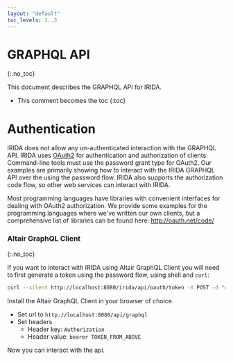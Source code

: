 ```yaml
---
layout: "default"
toc_levels: 1..3
---
```


GRAPHQL API
===========
{:.no_toc}

This document describes the GRAPHQL API for IRIDA.

* This comment becomes the toc
{:toc}

Authentication
==============

IRIDA does not allow any un-authenticated interaction with the GRAPHQL API. IRIDA uses [OAuth2](http://oauth.net/2/) for authentication and authorization of clients. Command-line tools must use the password grant type for OAuth2. Our examples are primarily showing how to interact with the IRIDA GRAPHQL API over the using the password flow. IRIDA also supports the authorization code flow, so other web services can interact with IRIDA.

Most programming languages have libraries with convenient interfaces for dealing with OAuth2 authorization. We provide some examples for the programming languages where we've written our own clients, but a comprehensive list of libraries can be found here: <http://oauth.net/code/>


### Altair GraphQL Client
{:.no_toc}

If you want to interact with IRIDA using Altair GraphQL Client you will need to first generate a token using the password flow, using shell and `curl`:

```bash
curl --silent http://localhost:8080/irida/api/oauth/token -X POST -d "client_id=$CLIENT_ID&client_secret=$CLIENT_SECRET&grant_type=password&username=$USERNAME&password=$PASSWORD" | python -m json.tool
```

Install the Altair GraphQL Client in your browser of choice.
* Set url to `http://localhost:8080/api/graphql`
* Set headers
  * Header key: `Authorization`
  * Header value: `bearer TOKEN_FROM_ABOVE`
  
Now you can interact with the api.